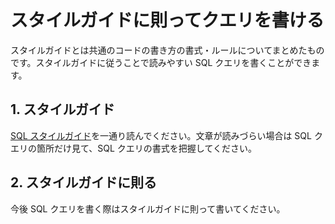 # スタイルガイドに則ってクエリを書ける

スタイルガイドとは共通のコードの書き方の書式・ルールについてまとめたものです。スタイルガイドに従うことで読みやすい SQL クエリを書くことができます。

## 1. スタイルガイド

[SQL スタイルガイド](https://www.sqlstyle.guide/ja/)を一通り読んでください。文章が読みづらい場合は SQL クエリの箇所だけ見て、SQL クエリの書式を把握してください。

## 2. スタイルガイドに則る

今後 SQL クエリを書く際はスタイルガイドに則って書いてください。
